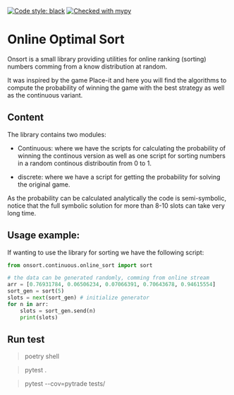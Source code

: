 [![Code style: black](https://img.shields.io/badge/code%20style-black-000000.svg)](https://github.com/psf/black)
[![Checked with mypy](http://www.mypy-lang.org/static/mypy_badge.svg)](http://mypy-lang.org/)


# Online Optimal Sort

Onsort is a small library providing utilities for online ranking (sorting) numbers comming from a know distribution at random.

It was inspired by the game Place-it and here you will find the algorithms to compute the probability of winning the game with the best strategy as well as the continuous variant.

## Content 

The library contains two modules:

- Continuous: where we have the scripts for calculating the probability of winning the continous version as well as one script for sorting numbers in a random continous distriboutin from 0 to 1.

- discrete: where we have a script for getting the probability for solving the original game.


As the probability can be calculated analytically the code is semi-symbolic, notice that the full symbolic solution for more than 8-10 slots can take very long time.

## Usage example:

If wanting to use the library for sorting we have the following script:

```python
from onsort.continuous.online_sort import sort

# the data can be generated randomly, comming from online stream
arr = [0.76931784, 0.06506234, 0.07066391, 0.70643678, 0.94615554]
sort_gen = sort(5)
slots = next(sort_gen) # initialize generator
for n in arr:
    slots = sort_gen.send(n)
    print(slots)
```




## Run test

> poetry shell

> pytest .

> pytest  --cov=pytrade tests/
